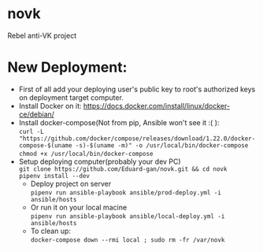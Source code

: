 # novk
Rebel anti-VK project

# New Deployment:
 - First of all add your deploying user's public key to root's authorized keys on deployment target computer.
 - Install Docker on it: https://docs.docker.com/install/linux/docker-ce/debian/
 - Install docker-compose(Not from pip, Ansible won't see it :( ):  
    `curl -L "https://github.com/docker/compose/releases/download/1.22.0/docker-compose-$(uname -s)-$(uname -m)" -o /usr/local/bin/docker-compose`  
    `chmod +x /usr/local/bin/docker-compose`
 - Setup deploying computer(probably your dev PC)  
    `git clone https://github.com/Eduard-gan/novk.git && cd novk`  
    `pipenv install --dev`
     - Deploy project on server  
    `pipenv run ansible-playbook ansible/prod-deploy.yml -i ansible/hosts`
     - Or run it on your local macine  
    `pipenv run ansible-playbook ansible/local-deploy.yml -i ansible/hosts`
     - To clean up:  
    `docker-compose down --rmi local ; sudo rm -fr /var/novk`

